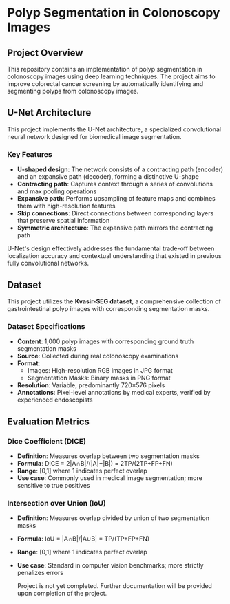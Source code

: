 


# Polyp Segmentation in Colonoscopy Images



## Project Overview

This repository contains an implementation of polyp segmentation in colonoscopy images using deep learning techniques. The project aims to improve colorectal cancer screening by automatically identifying and segmenting polyps from colonoscopy images.

## U-Net Architecture

This project implements the U-Net architecture, a specialized convolutional neural network designed for biomedical image segmentation.

### Key Features

- **U-shaped design**: The network consists of a contracting path (encoder) and an expansive path (decoder), forming a distinctive U-shape
- **Contracting path**: Captures context through a series of convolutions and max pooling operations
- **Expansive path**: Performs upsampling of feature maps and combines them with high-resolution features
- **Skip connections**: Direct connections between corresponding layers that preserve spatial information
- **Symmetric architecture**: The expansive path mirrors the contracting path

U-Net's design effectively addresses the fundamental trade-off between localization accuracy and contextual understanding that existed in previous fully convolutional networks.

## Dataset

This project utilizes the **Kvasir-SEG dataset**, a comprehensive collection of gastrointestinal polyp images with corresponding segmentation masks.

### Dataset Specifications

- **Content**: 1,000 polyp images with corresponding ground truth segmentation masks
- **Source**: Collected during real colonoscopy examinations
- **Format**:
  - Images: High-resolution RGB images in JPG format
  - Segmentation Masks: Binary masks in PNG format
- **Resolution**: Variable, predominantly 720×576 pixels
- **Annotations**: Pixel-level annotations by medical experts, verified by experienced endoscopists

## Evaluation Metrics

### Dice Coefficient (DICE)
- **Definition**: Measures overlap between two segmentation masks
- **Formula**: DICE = 2|A∩B|/(|A|+|B|) = 2TP/(2TP+FP+FN)
- **Range**: [0,1] where 1 indicates perfect overlap
- **Use case**: Commonly used in medical image segmentation; more sensitive to true positives

### Intersection over Union (IoU)
- **Definition**: Measures overlap divided by union of two segmentation masks
- **Formula**: IoU = |A∩B|/|A∪B| = TP/(TP+FP+FN)
- **Range**: [0,1] where 1 indicates perfect overlap
- **Use case**: Standard in computer vision benchmarks; more strictly penalizes errors

  Project is not yet completed. Further documentation will be provided upon completion of the project.
